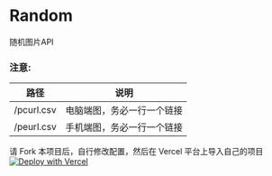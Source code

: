 # Random

随机图片API
### 注意:

|        路径         |                    说明                    |
| -------------- | -----------------------------  |
|    /pcurl.csv    | 电脑端图，务必一行一个链接 |
|    /peurl.csv    | 手机端图，务必一行一个链接 |

请 Fork 本项目后，自行修改配置，然后在 Vercel 平台上导入自己的项目  
[![Deploy with Vercel](https://vercel.com/button)](https://vercel.com/import/git?s=https://github.com/Swallowfeng/img-vercel)
